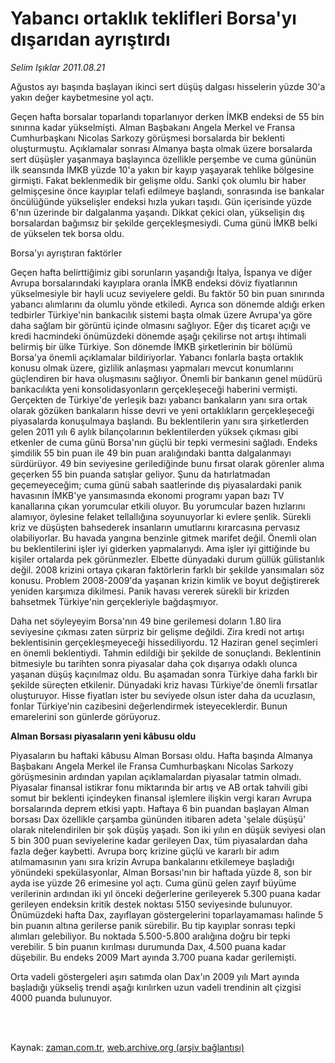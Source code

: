 # Yabancı ortaklık teklifleri Borsa'yı dışarıdan ayrıştırdı

*Selim Işıklar 2011.08.21*

<td class="columnist-detail">
<p>Ağustos ayı başında başlayan ikinci sert düşüş dalgası hisselerin yüzde 30'a yakın değer kaybetmesine yol açtı.</p>
<p>
<div id="haberMetinDiv">
<p>Geçen hafta borsalar toparlandı toparlanıyor derken İMKB endeksi de 55 bin sınırına kadar yükselmişti. Alman Başbakanı Angela Merkel ve Fransa Cumhurbaşkanı Nicolas Sarkozy görüşmesi borsalarda bir beklenti oluşturmuştu. Açıklamalar sonrası Almanya başta olmak üzere borsalarda sert düşüşler yaşanmaya başlayınca özellikle perşembe ve cuma gününün ilk seansında İMKB yüzde 10'a yakın bir kayıp yaşayarak tehlike bölgesine girmişti. Fakat beklenmedik bir gelişme oldu. Sanki çok olumlu bir haber gelmişçesine önce kayıplar telafi edilmeye başlandı, sonrasında ise bankalar öncülüğünde yükselişler endeksi hızla yukarı taşıdı. Gün içerisinde yüzde 6'nın üzerinde bir dalgalanma yaşandı. Dikkat çekici olan, yükselişin dış borsalardan bağımsız bir şekilde gerçekleşmesiydi. Cuma günü İMKB belki de yükselen tek borsa oldu.
<p>Borsa'yı ayrıştıran faktörler
<p>Geçen hafta belirttiğimiz gibi sorunların yaşandığı İtalya, İspanya ve diğer Avrupa borsalarındaki kayıplara oranla İMKB endeksi döviz fiyatlarının yükselmesiyle bir hayli ucuz seviyelere geldi. Bu faktör 50 bin puan sınırında yabancı alımlarını da olumlu yönde etkiledi. Ayrıca son dönemde aldığı erken tedbirler Türkiye'nin bankacılık sistemi başta olmak üzere Avrupa'ya göre daha sağlam bir görüntü içinde olmasını sağlıyor. Eğer dış ticaret açığı ve kredi hacmindeki önümüzdeki dönemde aşağı çekilirse not artışı ihtimali belirmiş bir ülke Türkiye. Son dönemde İMKB şirketlerinin bir bölümü Borsa'ya önemli açıklamalar bildiriyorlar. Yabancı fonlarla başta ortaklık konusu olmak üzere, gizlilik anlaşması yapmaları mevcut konumlarını güçlendiren bir hava oluşmasını sağlıyor. Önemli bir bankanın genel müdürü bankacılıkta yeni konsolidasyonların gerçekleşeceği haberini vermişti. Gerçekten de Türkiye'de yerleşik bazı yabancı bankaların yanı sıra ortak olarak gözüken bankaların hisse devri ve yeni ortaklıkların gerçekleşeceği piyasalarda konuşulmaya başlandı. Bu beklentilerin yanı sıra şirketlerden gelen 2011 yılı 6 aylık bilançolarının beklentilerden yüksek çıkması gibi etkenler de cuma günü Borsa'nın güçlü bir tepki vermesini sağladı. Endeks şimdilik 55 bin puan ile 49 bin puan aralığındaki bantta dalgalanmayı sürdürüyor. 49 bin seviyesine gerilediğinde bunu fırsat olarak görenler alıma geçerken 55 bin puanda satışlar geliyor. Şunu da hatırlatmadan geçemeyeceğim; cuma günü sabah saatlerinde dış piyasalardaki panik havasının İMKB'ye yansımasında ekonomi programı yapan bazı TV kanallarına çıkan yorumcular etkili oluyor. Bu yorumcular bazen hızlarını alamıyor, öylesine felaket tellallığına soyunuyorlar ki evlere şenlik. Sürekli kriz ve düşüşten bahsederek insanların umutlarını kırarcasına pervasız olabiliyorlar. Bu havada yangına benzinle gitmek marifet değil. Önemli olan bu beklentilerini işler iyi giderken yapmalarıydı. Ama işler iyi gittiğinde bu kişiler ortalarda pek görünmezler. Elbette dünyadaki durum güllük gülistanlık değil. 2008 krizini ortaya çıkaran faktörlerin farklı bir şekilde yansımaları söz konusu. Problem 2008-2009'da yaşanan krizin kimlik ve boyut değiştirerek yeniden karşımıza dikilmesi. Panik havası vererek sürekli bir krizden bahsetmek Türkiye'nin gerçekleriyle bağdaşmıyor.
<p> Daha net söyleyeyim Borsa'nın 49 bine gerilemesi doların 1.80 lira seviyesine çıkması zaten sürpriz bir gelişme değildi. Zira kredi not artışı beklentisinin gerçekleşmeyeceği hissediliyordu. 12 Haziran genel seçimleri en önemli beklentiydi. Tahmin edildiği bir şekilde de sonuçlandı. Beklentinin bitmesiyle bu tarihten sonra piyasalar daha çok dışarıya odaklı olunca yaşanan düşüş kaçınılmaz oldu. Bu aşamadan sonra Türkiye daha farklı bir şekilde süreçten etkilenir. Dünyadaki kriz havası Türkiye'de önemli fırsatlar oluşturuyor. Hisse fiyatları ister bu seviyede olsun ister daha da ucuzlasın, fonlar Türkiye'nin cazibesini değerlendirmek isteyeceklerdir. Bunun emarelerini son günlerde görüyoruz.
<p><b>Alman Borsası piyasaların yeni kâbusu oldu</b>
<p>Piyasaların bu haftaki kâbusu Alman Borsası oldu. Hafta başında Almanya Başbakanı Angela Merkel ile Fransa Cumhurbaşkanı Nicolas Sarkozy görüşmesinin ardından yapılan açıklamalardan piyasalar tatmin olmadı. Piyasalar finansal istikrar fonu miktarında bir artış ve AB ortak tahvili gibi somut bir beklenti içindeyken finansal işlemlere ilişkin vergi kararı Avrupa borsalarında deprem etkisi yaptı. Haftaya 6 bin puandan başlayan Alman borsası Dax özellikle çarşamba gününden itibaren adeta 'şelale düşüşü' olarak nitelendirilen bir şok düşüş yaşadı. Son iki yılın en düşük seviyesi olan 5 bin 300 puan seviyelerine kadar gerileyen Dax, tüm piyasalardan daha fazla değer kaybetti. Avrupa borç krizine güçlü ve kararlı bir adım atılmamasının yanı sıra krizin Avrupa bankalarını etkilemeye başladığı yönündeki spekülasyonlar, Alman Borsası'nın bir haftada yüzde 8, son bir ayda ise yüzde 26 erimesine yol açtı. Cuma günü gelen zayıf büyüme verilerinin ardından iki yıl önceki değerlerine gerileyerek 5.300 puana kadar gerileyen endeksin kritik destek noktası 5150 seviyesinde bulunuyor. Önümüzdeki hafta Dax, zayıflayan göstergelerini toparlayamaması halinde 5 bin puanın altına gerilerse panik sürebilir. Bu tip kayıplar sonrası tepki alımları gelebiliyor. Bu noktada 5.500-5.800 aralığına doğru bir tepki verebilir. 5 bin puanın kırılması durumunda Dax, 4.500 puana kadar düşebilir. Bu endeks 2009 Mart ayında 3.700 puana kadar gerilemişti.
<p> Orta vadeli göstergeleri aşırı satımda olan Dax'ın 2009 yılı Mart ayında başladığı yükseliş trendi aşağı kırılırken uzun vadeli trendinin alt çizgisi 4000 puanda bulunuyor.</p></p></p></p></p></p></p></div>
</p>


<p><br>
		 </br></p></td>

Kaynak: [zaman.com.tr](http://zaman.com.tr/yazar.do?yazino=1171423), [web.archive.org (arşiv bağlantısı)](http://web.archive.org/web/20120309143322/http://www.zaman.com.tr/yazar.do?yazino=1171423)
